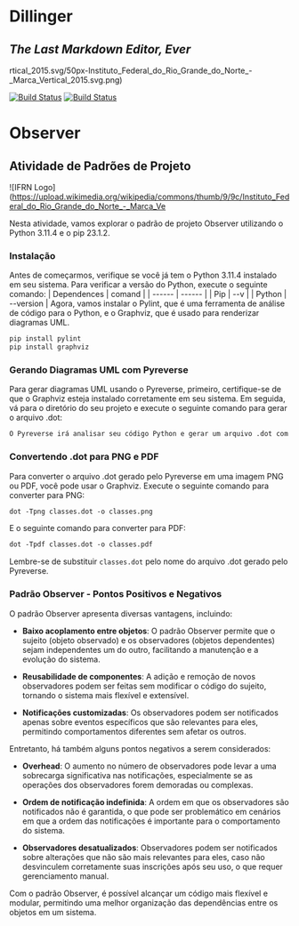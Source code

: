 # Dillinger
## _The Last Markdown Editor, Ever_

rtical_2015.svg/50px-Instituto_Federal_do_Rio_Grande_do_Norte_-_Marca_Vertical_2015.svg.png)

[![Build Status](https://travis-ci.org/joemccann/dillinger.svg?branch=master)](https://github.com/leonardolmai/)
[![Build Status](https://travis-ci.org/joemccann/dillinger.svg?branch=master)](https://github.com/MoisesMonter)

# Observer

## Atividade de Padrões de Projeto

![IFRN Logo](https://upload.wikimedia.org/wikipedia/commons/thumb/9/9c/Instituto_Federal_do_Rio_Grande_do_Norte_-_Marca_Ve

Nesta atividade, vamos explorar o padrão de projeto Observer utilizando o Python 3.11.4 e o pip 23.1.2.


### Instalação

Antes de começarmos, verifique se você já tem o Python 3.11.4 instalado em seu sistema. Para verificar a versão do Python, execute o seguinte comando:
| Dependences | comand |
| ------ | ------ |
| Pip | --v |
| Python | --version |
Agora, vamos instalar o Pylint, que é uma ferramenta de análise de código para o Python, e o Graphviz, que é usado para renderizar diagramas UML.

```markdown
pip install pylint
pip install graphviz
```
### Gerando Diagramas UML com Pyreverse

Para gerar diagramas UML usando o Pyreverse, primeiro, certifique-se de que o Graphviz esteja instalado corretamente em seu sistema. Em seguida, vá para o diretório do seu projeto e execute o seguinte comando para gerar o arquivo .dot:

```markdown
O Pyreverse irá analisar seu código Python e gerar um arquivo .dot com o diagrama UML correspondente.
```
### Convertendo .dot para PNG e PDF

Para converter o arquivo .dot gerado pelo Pyreverse em uma imagem PNG ou PDF, você pode usar o Graphviz. Execute o seguinte comando para converter para PNG:

```markdown
dot -Tpng classes.dot -o classes.png
```
E o seguinte comando para converter para PDF:

```markdown
dot -Tpdf classes.dot -o classes.pdf
```
Lembre-se de substituir `classes.dot` pelo nome do arquivo .dot gerado pelo Pyreverse.

### Padrão Observer - Pontos Positivos e Negativos

O padrão Observer apresenta diversas vantagens, incluindo:

- **Baixo acoplamento entre objetos**: O padrão Observer permite que o sujeito (objeto observado) e os observadores (objetos dependentes) sejam independentes um do outro, facilitando a manutenção e a evolução do sistema.

- **Reusabilidade de componentes**: A adição e remoção de novos observadores podem ser feitas sem modificar o código do sujeito, tornando o sistema mais flexível e extensível.

- **Notificações customizadas**: Os observadores podem ser notificados apenas sobre eventos específicos que são relevantes para eles, permitindo comportamentos diferentes sem afetar os outros.

Entretanto, há também alguns pontos negativos a serem considerados:

- **Overhead**: O aumento no número de observadores pode levar a uma sobrecarga significativa nas notificações, especialmente se as operações dos observadores forem demoradas ou complexas.

- **Ordem de notificação indefinida**: A ordem em que os observadores são notificados não é garantida, o que pode ser problemático em cenários em que a ordem das notificações é importante para o comportamento do sistema.

- **Observadores desatualizados**: Observadores podem ser notificados sobre alterações que não são mais relevantes para eles, caso não desvinculem corretamente suas inscrições após seu uso, o que requer gerenciamento manual.

Com o padrão Observer, é possível alcançar um código mais flexível e modular, permitindo uma melhor organização das dependências entre os objetos em um sistema.
